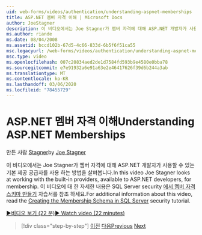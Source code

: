 ```yaml
---
uid: web-forms/videos/authentication/understanding-aspnet-memberships
title: ASP.NET 멤버 자격 이해 | Microsoft Docs
author: JoeStagner
description: 이 비디오에서는 Joe Stagner가 멤버 자격에 대해 ASP.NET 개발자가 사용할 수 있는 기본 제공 공급자를 사용 하는 방법을 살펴봅니다. Thi에 대 한 추가 정보
ms.author: riande
ms.date: 08/04/2008
ms.assetid: bccd102b-67d5-4c66-833d-6b5f6f51ca55
msc.legacyurl: /web-forms/videos/authentication/understanding-aspnet-memberships
msc.type: video
ms.openlocfilehash: 007c20834aed2de1d7584fd593b9e4580e0bba78
ms.sourcegitcommit: e7e91932a6e91a63e2e46417626f39d6b244a3ab
ms.translationtype: MT
ms.contentlocale: ko-KR
ms.lasthandoff: 03/06/2020
ms.locfileid: "78455729"
---
```

# <a name="understanding-aspnet-memberships"></a><span data-ttu-id="d48d8-104">ASP.NET 멤버 자격 이해</span><span class="sxs-lookup"><span data-stu-id="d48d8-104">Understanding ASP.NET Memberships</span></span>

<span data-ttu-id="d48d8-105">만든 사람 [Stagner](https://github.com/JoeStagner)</span><span class="sxs-lookup"><span data-stu-id="d48d8-105">by [Joe Stagner](https://github.com/JoeStagner)</span></span>

<span data-ttu-id="d48d8-106">이 비디오에서는 Joe Stagner가 멤버 자격에 대해 ASP.NET 개발자가 사용할 수 있는 기본 제공 공급자를 사용 하는 방법을 살펴봅니다.</span><span class="sxs-lookup"><span data-stu-id="d48d8-106">In this video Joe Stagner looks at working with the built-in providers, available to ASP.NET developers, for membership.</span></span> <span data-ttu-id="d48d8-107">이 비디오에 대 한 자세한 내용은 SQL Server security [에서 멤버 자격 스키마 만들기](../../overview/older-versions-security/membership/creating-the-membership-schema-in-sql-server-vb.md) 자습서를 참조 하세요.</span><span class="sxs-lookup"><span data-stu-id="d48d8-107">For additional information about this video, read the [Creating the Membership Schema in SQL Server](../../overview/older-versions-security/membership/creating-the-membership-schema-in-sql-server-vb.md) security tutorial.</span></span>

[<span data-ttu-id="d48d8-108">&#9654;비디오 보기 (22 분)</span><span class="sxs-lookup"><span data-stu-id="d48d8-108">&#9654; Watch video (22 minutes)</span></span>](https://channel9.msdn.com/Blogs/ASP-NET-Site-Videos/understanding-aspnet-memberships)

> [!div class="step-by-step"]
> <span data-ttu-id="d48d8-109">[이전](use-custom-principal-objects.md)
> [다음](configuring-sql-to-work-with-membership-schemas.md)</span><span class="sxs-lookup"><span data-stu-id="d48d8-109">[Previous](use-custom-principal-objects.md)
[Next](configuring-sql-to-work-with-membership-schemas.md)</span></span>
